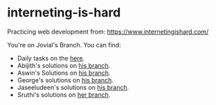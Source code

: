 # interneting-is-hard

Practicing web development from: <https://www.internetingishard.com/>

You're on Jovial's Branch. You can find:

- Daily tasks on the [here][2].
- Abijith's solutions on [his branch][2].
- Aswin's Solutions on [his branch][3].
- George's solutions on [his branch][4].
- Jaseeludeen's solutions on [his branch][5].
- Sruthi's solutions on [her branch][7].

[1]: https://github.com/joe733/interneting-is-hard/tree/tasks
[2]: https://github.com/joe733/interneting-is-hard/tree/abijith
[3]: https://github.com/joe733/interneting-is-hard/tree/aswin
[4]: https://github.com/joe733/interneting-is-hard/tree/george
[5]: https://github.com/joe733/interneting-is-hard/tree/jaseel
[6]: https://github.com/joe733/interneting-is-hard/tree/jovial
[7]: https://github.com/joe733/interneting-is-hard/tree/sruthi
